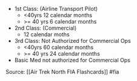 - 1st Class:  (Airline Transport Pilot)
	- <40yrs     12 calendar months
	- \>= 40 yrs  6 calendar months
- 2nd Class:   (Commercial)
	- 12 calendar moths
- 3rd Class:  Not Authorized for Commercial Ops
	- <40yrs      60 calendar months
	- \>= 40 yrs  24 calendar months
- Basic Med not authorized for Commercial Ops



Source: [[Air Trek North FIA Flashcards]] #fia

